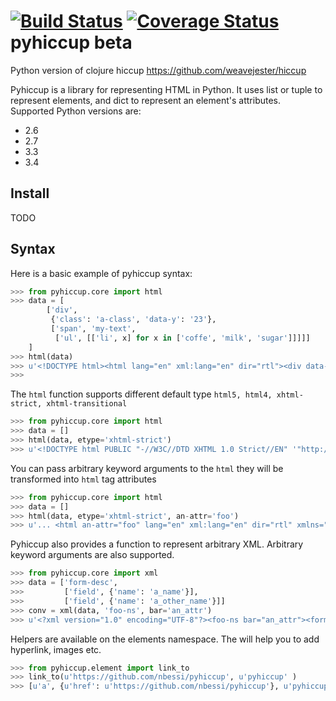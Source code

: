 [![Build Status](https://travis-ci.org/nbessi/pyhiccup.svg?branch=master)](https://travis-ci.org/nbessi/pyhiccup)
[![Coverage Status](https://img.shields.io/coveralls/nbessi/pyhiccup.svg)](https://coveralls.io/r/nbessi/pyhiccup?branch=master)
pyhiccup beta
=============

Python version of clojure hiccup https://github.com/weavejester/hiccup


Pyhiccup is a library for representing HTML in Python. It uses list or tuple
to represent elements, and dict to represent an element's attributes.
Supported Python versions are:

 - 2.6
 - 2.7
 - 3.3
 - 3.4

Install
-------
TODO

Syntax
------

Here is a basic example of pyhiccup syntax:

```python
>>> from pyhiccup.core import html
>>> data = [
        ['div',
         {'class': 'a-class', 'data-y': '23'},
         ['span', 'my-text',
          ['ul', [['li', x] for x in ['coffe', 'milk', 'sugar']]]]]
    ]
>>> html(data)
>>> u'<!DOCTYPE html><html lang="en" xml:lang="en" dir="rtl"><div data-y="23" class="a-class"><span>my-text<ul><li>café<li>milk<li>sugar</ul></span></div></html>'
>>>
```

The `html` function supports different default type `html5, html4, xhtml-strict, xhtml-transitional`

```python
>>> from pyhiccup.core import html
>>> data = []
>>> html(data, etype='xhtml-strict')
>>> u'<!DOCTYPE html PUBLIC "-//W3C//DTD XHTML 1.0 Strict//EN" '"http://www.w3.org/TR/xhtml1/DTD/xhtml1-strict.dtd"> <html lang="en" xml:lang="en" dir="rtl" xmlns="http://www.w3.org/1999/xhtml"/>'
```
You can pass arbitrary keyword arguments to the `html` they will be transformed into `html` tag attributes

```python
>>> from pyhiccup.core import html
>>> data = []
>>> html(data, etype='xhtml-strict', an-attr='foo')
>>> u'... <html an-attr="foo" lang="en" xml:lang="en" dir="rtl" xmlns="http://www.w3.org/1999/xhtml"/>'
```
Pyhiccup also provides a function to represent arbitrary XML. Arbitrary keyword arguments are also supported.

```python
>>> from pyhiccup.core import xml
>>> data = ['form-desc',
>>>         ['field', {'name': 'a_name'}],
>>>         ['field', {'name': 'a_other_name'}]]
>>> conv = xml(data, 'foo-ns', bar='an_attr')
>>> u'<?xml version="1.0" encoding="UTF-8"?><foo-ns bar="an_attr"><form-desc><field name="a_name"/><field name="a_other_name"/></form-desc></foo-ns>'
```

Helpers are available on the elements namespace. The will help you to add hyperlink, images etc.

```python
>>> from pyhiccup.element import link_to
>>> link_to(u'https://github.com/nbessi/pyhiccup', u'pyhiccup' )
>>> [u'a', {u'href': u'https://github.com/nbessi/pyhiccup'}, u'pyhiccup']
```

